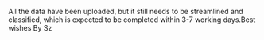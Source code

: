All the data have been uploaded, but it still needs to be streamlined and classified, which is expected to be completed within 3-7 working days.Best wishes By Sz
